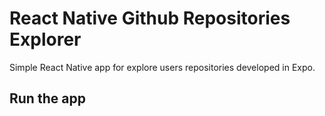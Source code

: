 # React Native Github Repositories Explorer

Simple React Native app for explore users repositories developed in Expo.

## Run the app
